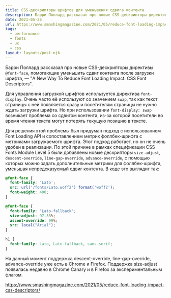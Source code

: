 ```yaml
---
title: CSS-дескрипторы шрифтов для уменьшения сдвига контента
description: Барри Поллард рассказал про новые CSS-дескрипторы директивы @font-face, помогающие уменьшить сдвиг контента после загрузки шрифта
date: 2021-05-25
url: https://www.smashingmagazine.com/2021/05/reduce-font-loading-impact-css-descriptors/
tags:
  - performance
  - fonts
  - ux
  - css
layout: layouts/post.njk
---
```

Барри Поллард рассказал про новые CSS-дескрипторы директивы `@font-face`, помогающие уменьшить сдвиг контента после загрузки шрифта, — "A New Way To Reduce Font Loading Impact: CSS Font Descriptors".

Для управления загрузкой шрифтов используется директива `font-display`. Очень часто её используют со значением `swap`, так как текст страницы с ней появляется сразу и посетителям страницы не нужно ждать загрузки шрифта. Но при использовании `font-display: swap` возникает проблема со сдвигом контента, из-за которой посетители во время чтения текста могут потерять текущую позицию в тексте.

Для решения этой проблемы был придуман подход с использованием Font Loading API и сопоставлением метрик фоллбек-шрифта с метриками загружаемого шрифта. Этот подход работает, но он не очень удобен в реализации. По этой причине в рамках спецификации CSS Fonts Module Level 5 были добавлены новые дескрипторы `size-adjust`, `descent-override`, `line-gap-override`, `advance-override`, с помощью которых можно задать дополнительные метрики для фоллбек-шрифта, уменьшая непредсказуемый сдвиг контента. В коде это выглядит так:

```css
@font-face {
  font-family: 'Lato';
  src: url('/fonts/Lato.woff2') format('woff2');
  font-weight: 400;
}

@font-face {
  font-family: "Lato-fallback";
  size-adjust: 97.38%;
  ascent-override: 99%;
  src: local("Arial");
}

h1 {
  font-family: Lato, Lato-fallback, sans-serif;
}
```

На данный момент поддержка descent-override, line-gap-override, advance-override уже есть в Chrome и Firefox. Поддержка size-adjust появилась недавно в Chrome Canary и в Firefox за экспериментальным флагом.

https://www.smashingmagazine.com/2021/05/reduce-font-loading-impact-css-descriptors/

